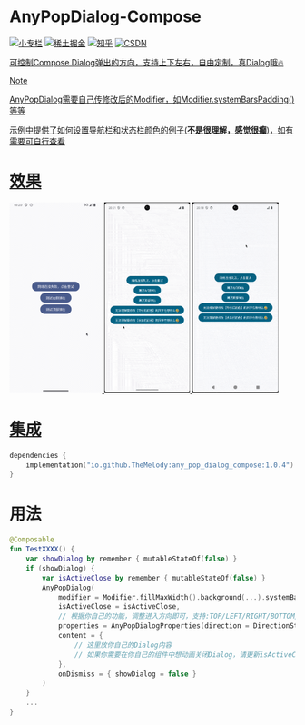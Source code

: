 AnyPopDialog-Compose
===============
<a href="https://xiaozhuanlan.com/u/halifax"><img alt="小专栏" src="https://img.shields.io/badge/%E5%B0%8F%E4%B8%93%E6%A0%8F-FF7055" ></a>
<a href="https://juejin.cn/user/8451824316670/posts"><img alt="稀土掘金" src="https://img.shields.io/badge/稀土掘金-056DE8" ></a>
<a href="https://www.zhihu.com/people/fq_halifax"><img src="https://img.shields.io/badge/%E7%9F%A5%E4%B9%8E-056DE8" alt="知乎"></a>
<a href="https://blog.csdn.net/logicsboy"><img src="https://img.shields.io/badge/CSDN-fc5531" alt="CSDN">

可控制Compose Dialog弹出的方向，支持上下左右，自由定制，真Dialog哦🔥

> [!NOTE]  
> AnyPopDialog需要自己传修改后的Modifier，如Modifier.systemBarsPadding()等等
> 
> 示例中提供了如何设置导航栏和状态栏颜色的例子(**不是很理解，感觉很癫**)，如有需要可自行查看


# 效果
<div>
    <img src="screenshot/preview.gif" width="32.4%"/>
    <img src="screenshot/小横条.gif" width="30%"/>
    <img src="screenshot/三大金刚.gif" width="30%"/>
</div>


# 集成

```gradle.kts
dependencies {
    implementation("io.github.TheMelody:any_pop_dialog_compose:1.0.4")
}
```

# 用法
```kotlin
@Composable
fun TestXXXX() {
    var showDialog by remember { mutableStateOf(false) }
    if (showDialog) {
        var isActiveClose by remember { mutableStateOf(false) }
        AnyPopDialog(
            modifier = Modifier.fillMaxWidth().background(...).systemBarsPadding(),
            isActiveClose = isActiveClose,
            // 根据你自己的功能，调整进入方向即可，支持:TOP/LEFT/RIGHT/BOTTOM/NONE
            properties = AnyPopDialogProperties(direction = DirectionState.BOTTOM),
            content = {
                // 这里放你自己的Dialog内容
                // 如果你需要在你自己的组件中想动画关闭Dialog，请更新isActiveClose
            },
            onDismiss = { showDialog = false }
        )
    }
    ...
}
```
